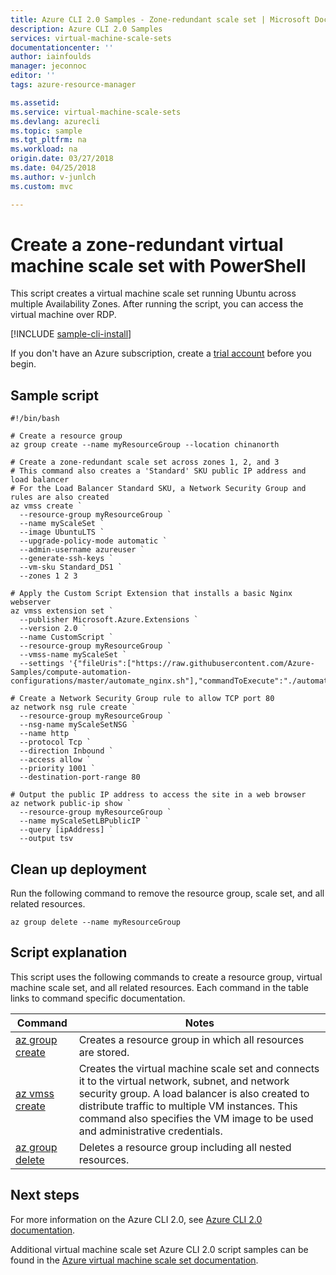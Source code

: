 ```yaml
---
title: Azure CLI 2.0 Samples - Zone-redundant scale set | Microsoft Docs
description: Azure CLI 2.0 Samples
services: virtual-machine-scale-sets
documentationcenter: ''
author: iainfoulds
manager: jeconnoc
editor: ''
tags: azure-resource-manager

ms.assetid:
ms.service: virtual-machine-scale-sets
ms.devlang: azurecli
ms.topic: sample
ms.tgt_pltfrm: na
ms.workload: na
origin.date: 03/27/2018
ms.date: 04/25/2018
ms.author: v-junlch
ms.custom: mvc

---
```


# Create a zone-redundant virtual machine scale set with PowerShell
This script creates a virtual machine scale set running Ubuntu across multiple Availability Zones. After running the script, you can access the virtual machine over RDP.

[!INCLUDE [sample-cli-install](../../../includes/sample-cli-install.md)]

If you don't have an Azure subscription, create a [trial account](https://www.azure.cn/pricing/1rmb-trial) before you begin.

## Sample script
```azurecli
#!/bin/bash

# Create a resource group
az group create --name myResourceGroup --location chinanorth

# Create a zone-redundant scale set across zones 1, 2, and 3
# This command also creates a 'Standard' SKU public IP address and load balancer
# For the Load Balancer Standard SKU, a Network Security Group and rules are also created
az vmss create `
  --resource-group myResourceGroup `
  --name myScaleSet `
  --image UbuntuLTS `
  --upgrade-policy-mode automatic `
  --admin-username azureuser `
  --generate-ssh-keys `
  --vm-sku Standard_DS1 `
  --zones 1 2 3

# Apply the Custom Script Extension that installs a basic Nginx webserver
az vmss extension set `
  --publisher Microsoft.Azure.Extensions `
  --version 2.0 `
  --name CustomScript `
  --resource-group myResourceGroup `
  --vmss-name myScaleSet `
  --settings '{"fileUris":["https://raw.githubusercontent.com/Azure-Samples/compute-automation-configurations/master/automate_nginx.sh"],"commandToExecute":"./automate_nginx.sh"}'

# Create a Network Security Group rule to allow TCP port 80
az network nsg rule create `
  --resource-group myResourceGroup `
  --nsg-name myScaleSetNSG `
  --name http `
  --protocol Tcp `
  --direction Inbound `
  --access allow `
  --priority 1001 `
  --destination-port-range 80

# Output the public IP address to access the site in a web browser
az network public-ip show `
  --resource-group myResourceGroup `
  --name myScaleSetLBPublicIP `
  --query [ipAddress] `
  --output tsv
```

## Clean up deployment
Run the following command to remove the resource group, scale set, and all related resources.

```azurecli
az group delete --name myResourceGroup
```

## Script explanation
This script uses the following commands to create a resource group, virtual machine scale set, and all related resources. Each command in the table links to command specific documentation.

| Command | Notes |
|---|---|
| [az group create](/cli/ad/group#az_ad_group_create) | Creates a resource group in which all resources are stored. |
| [az vmss create](/cli/vmss#az_vmss_create) | Creates the virtual machine scale set and connects it to the virtual network, subnet, and network security group. A load balancer is also created to distribute traffic to multiple VM instances. This command also specifies the VM image to be used and administrative credentials.  |
| [az group delete](/cli/ad/group#delete) | Deletes a resource group including all nested resources. |

## Next steps
For more information on the Azure CLI 2.0, see [Azure CLI 2.0 documentation](/cli/).

Additional virtual machine scale set Azure CLI 2.0 script samples can be found in the [Azure virtual machine scale set documentation](../cli-samples.md).

